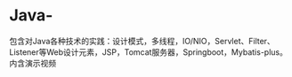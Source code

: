 # Java-
包含对Java各种技术的实践：设计模式，多线程，IO/NIO，Servlet、Filter、Listener等Web设计元素，JSP，Tomcat服务器，Springboot，Mybatis-plus。内含演示视频
